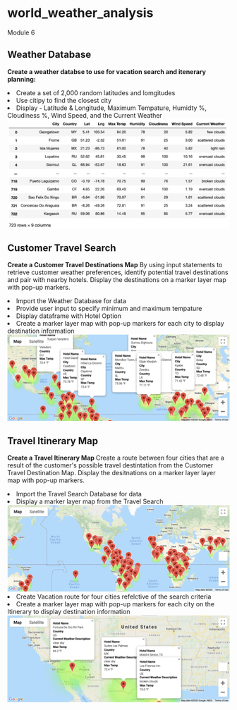 # world_weather_analysis
Module 6

## Weather Database
<B>Create a weather databse to use for vacation search and itenerary planning:</B>
<li>Create a set of 2,000 random latitudes and lomgitudes</li>
<li>Use citipy to find the closest city</li>
<li>Display - Latitude & Longitude, Maximum Tempature, Humidty %, Cloudiness %, Wind Speed, and the Current Weather</li>

<img src="Weather_Database/Weather_Database.png" alt="Weather Database">

## Customer Travel Search

<B>Create a Customer Travel Destinations Map</B>
By using input statements to retrieve customer weather preferences, identify potential travel destinations and pair with nearby hotels. Display the destinations on a marker layer map with pop-up markers.

<li>Import the Weather Database for data</li>
<li>Provide user input to specify minimum and maximum tempature</li>
<li>Display dataframe with Hotel Option</li>
<li>Create a marker layer map with pop-up markers for each city to display destination information</li>

<img src="Vacation_Search/WeatherPy_vacation_map.png" alt="Vacation Map">

## Travel Itinerary Map

<B>Create a Travel Itinerary Map </B>
Create a route between four cities that are a result of the customer's possible travel destintation from the Customer Travel Destination Map. Display the desitnations on a marker layer layer map with pop-up markers.

<li>Import the Travel Search Database for data</li>
<li>Display a marker layer map from the Travel Search </li>
<img src="Vacation_Itinerary/Vacation_Search_Example.png" alt="Vacation Search Options">
<li>Create Vacation route for four cities refelctive of the search criteria</li>
<li>Create a marker layer map with pop-up markers for each city on the Itinerary to display destination information</li>

<img src="Vacation_Itinerary/Four_Cities_Route.png" alt="Four Vacation Cities Route">








